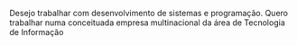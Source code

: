Desejo trabalhar com desenvolvimento de sistemas e programação.
Quero trabalhar numa conceituada empresa multinacional da área de Tecnologia de Informação
